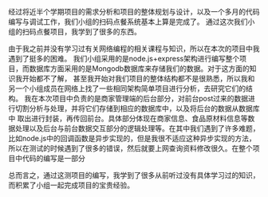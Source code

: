  经过将近半个学期项目的需求分析和项目的整体规划与设计，以及一个多月的代码编写与调试工作，我们小组的扫码点餐系统基本上算是完成了。
  通过这次我们小组的扫码点餐项目，我学到了很多的东西。
  
  由于我之前并没有学习过有关网络编程的相关课程与知识，所以在本次的项目中我遇到了挺多的困难。
  我们小组采用的是node.js+express架构进行编写整个项目，而数据库方面采用的是Mongodb数据库来存储我们的数据。对于这方面的知识我开始都不了解，
  甚至我开始对我们项目的整体结构都不是很熟悉，所以我和另一个小组成员在网络上找了一些相同架构简单项目进行分析，去研究它们的结构。
  我在本次项目中负责的是商家管理端的后台部分，对前台post过来的数据进行切割分析与处理，并将它们存储到相应的数据库中，以及将后台的数据从数据库中
  取出进行封装，再传回前台。具体部分体现在商家信息、食品原材料信息等数据处理以及后台与前台数据交互部分的逻辑处理等。在其中我们遇到了许多难题，比如node.js中的回调函数是异步实现的，但是我很不适应这种异步实现的方法，所以在测试的时候遇到了很多的错误，然后就要上网查询资料修改很久。在整个项目中代码的编写是一部分
  
  总而言之，通过这测项目的编写，我学到了很多从前听过没有具体学习过的知识，而积累了小组一起完成项目的宝贵经验。
